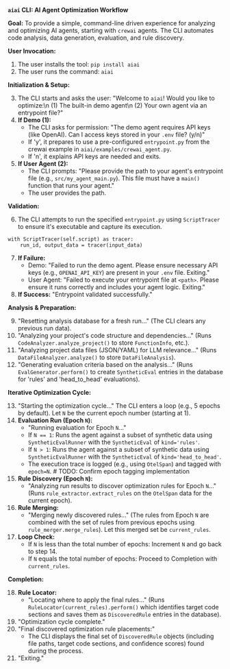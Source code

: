 **`aiai` CLI: AI Agent Optimization Workflow**

**Goal:** To provide a simple, command-line driven experience for analyzing and optimizing AI agents, starting with `crewai` agents. The CLI automates code analysis, data generation, evaluation, and rule discovery.

**User Invocation:**

1.  The user installs the tool: `pip install aiai`
2.  The user runs the command: `aiai`

**Initialization & Setup:**

3.  The CLI starts and asks the user: "Welcome to `aiai`! Would you like to optimize:\n (1) The built-in demo agent\n (2) Your own agent via an entrypoint file?"
4.  **If Demo (1):**
    *   The CLI asks for permission: "The demo agent requires API keys (like OpenAI). Can I access keys stored in your `.env` file? (y/n)"
    *   If 'y', it prepares to use a pre-configured `entrypoint.py` from the crewai example in `aiai/examples/crewai_agent.py`.
    *   If 'n', it explains API keys are needed and exits.
5.  **If User Agent (2):**
    *   The CLI prompts: "Please provide the path to your agent's entrypoint file (e.g., `src/my_agent_main.py`). This file must have a `main()` function that runs your agent."
    *   The user provides the path.

**Validation:**

6.  The CLI attempts to run the specified `entrypoint.py` using `ScriptTracer` to ensure it's executable and capture its execution.
```
with ScriptTracer(self.script) as tracer:
    run_id, output_data = tracer(input_data)
```

7.  **If Failure:**
    *   Demo: "Failed to run the demo agent. Please ensure necessary API keys (e.g., `OPENAI_API_KEY`) are present in your `.env` file. Exiting."
    *   User Agent: "Failed to execute your entrypoint file at `<path>`. Please ensure it runs correctly and includes your agent logic. Exiting."
8.  **If Success:** "Entrypoint validated successfully."

**Analysis & Preparation:**

9.  "Resetting analysis database for a fresh run..." (The CLI clears any previous run data).
10. "Analyzing your project's code structure and dependencies..." (Runs `CodeAnalyzer.analyze_project()` to store `FunctionInfo`, etc.).
11. "Analyzing project data files (JSON/YAML) for LLM relevance..." (Runs `DataFileAnalyzer.analyze()` to store `DataFileAnalysis`).
12. "Generating evaluation criteria based on the analysis..." (Runs `EvalGenerator.perform()` to create `SyntheticEval` entries in the database for 'rules' and 'head_to_head' evaluations).

**Iterative Optimization Cycle:**

13. "Starting the optimization cycle..." The CLI enters a loop (e.g., 5 epochs by default). Let `N` be the current epoch number (starting at 1).
14. **Evaluation Run (Epoch `N`):**
    *   "Running evaluation for Epoch `N`..."
    *   If `N == 1`: Runs the agent against a subset of synthetic data using `SyntheticEvalRunner` with the `SyntheticEval` of `kind='rules'`.
    *   If `N > 1`: Runs the agent against a subset of synthetic data using `SyntheticEvalRunner` with the `SyntheticEval` of `kind='head_to_head'`.
    *   The execution trace is logged (e.g., using `OtelSpan`) and tagged with `epoch=N`. # TODO: Confirm epoch tagging implementation
15. **Rule Discovery (Epoch `N`):**
    *   "Analyzing run results to discover optimization rules for Epoch `N`..." (Runs `rule_extractor.extract_rules` on the `OtelSpan` data for the current epoch).
16. **Rule Merging:**
    *   "Merging newly discovered rules..." (The rules from Epoch `N` are combined with the set of rules from previous epochs using `rule_merger.merge_rules`). Let this merged set be `current_rules`.
17. **Loop Check:**
    *   If `N` is less than the total number of epochs: Increment `N` and go back to step 14.
    *   If `N` equals the total number of epochs: Proceed to Completion with `current_rules`.

**Completion:**

18. **Rule Locator:**
    *   "Locating where to apply the final rules..." (Runs `RuleLocator(current_rules).perform()` which identifies target code sections and saves them as `DiscoveredRule` entries in the database).
19. "Optimization cycle complete."
20. "Final discovered optimization rule placements:"
    *   The CLI displays the final set of `DiscoveredRule` objects (including file paths, target code sections, and confidence scores) found during the process.
21. "Exiting."
